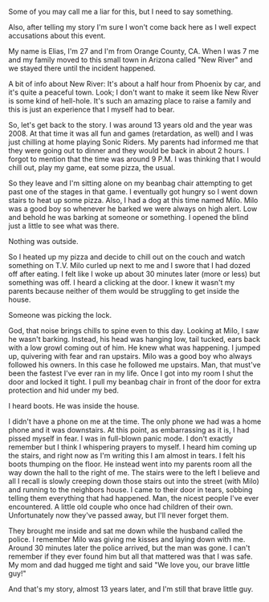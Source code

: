 Some of you may call me a liar for this, but I need to say something.

Also, after telling my story I'm sure I won't come back here as I well expect accusations about this event.

My name is Elias, I'm 27 and I'm from Orange County, CA. When I was 7 me and my family moved to this small town in Arizona called "New River" and we stayed there until the incident happened.

A bit of info about New River: It's about a half hour from Phoenix by car, and it's quite a peaceful town. Look; I don't want to make it seem like New River is some kind of hell-hole. It's such an amazing place to raise a family and this is just an experience that I myself had to bear.

So, let's get back to the story. I was around 13 years old and the year was 2008. At that time it was all fun and games (retardation, as well) and I was just chilling at home playing Sonic Riders. My parents had informed me that they were going out to dinner and they would be back in about 2 hours. I forgot to mention that the time was around 9 P.M. I was thinking that I would chill out, play my game, eat some pizza, the usual.

So they leave and I'm sitting alone on my beanbag chair attempting to get past one of the stages in that game. I eventually got hungry so I went down stairs to heat up some pizza. Also, I had a dog at this time named Milo. Milo was a good boy so whenever he barked we were always on high alert. Low and behold he was barking at someone or something. I opened the blind just a little to see what was there.

Nothing was outside.

So I heated up my pizza and decide to chill out on the couch and watch something on T.V. Milo curled up next to me and I swore that I had dozed off after eating. I felt like I woke up about 30 minutes later (more or less) but something was off. I heard a clicking at the door. I knew it wasn't my parents because neither of them would be struggling to get inside the house.

Someone was picking the lock.

God, that noise brings chills to spine even to this day. Looking at Milo, I saw he wasn't barking. Instead, his head was hanging low, tail tucked, ears back with a low growl coming out of him. He knew what was happening. I jumped up, quivering with fear and ran upstairs. Milo was a good boy who always followed his owners. In this case he followed me upstairs. Man, that must've been the fastest I've ever ran in my life. Once I got into my room I shut the door and locked it tight. I pull my beanbag chair in front of the door for extra protection and hid under my bed.

I heard boots. He was inside the house.

I didn't have a phone on me at the time. The only phone we had was a home phone and it was downstairs. At this point, as embarrassing as it is, I had pissed myself in fear. I was in full-blown panic mode. I don't exactly remember but I think I whispering prayers to myself. I heard him coming up the stairs, and right now as I'm writing this I am almost in tears. I felt his boots thumping on the floor. He instead went into my parents room all the way down the hall to the right of me. The stairs were to the left I believe and all I recall is slowly creeping down those stairs out into the street (with Milo) and running to the neighbors house. I came to their door in tears, sobbing telling them everything that had happened. Man, the nicest people I've ever encountered. A little old couple who once had children of their own. Unfortunately now they've passed away, but I'll never forget them. 

They brought me inside and sat me down while the husband called the police. I remember Milo was giving me kisses and laying down with me. Around 30 minutes later the police arrived, but the man was gone. I can't remember if they ever found him but all that mattered was that I was safe. My mom and dad hugged me tight and said "We love you, our brave little guy!"

And that's my story, almost 13 years later, and I'm still that brave little guy.